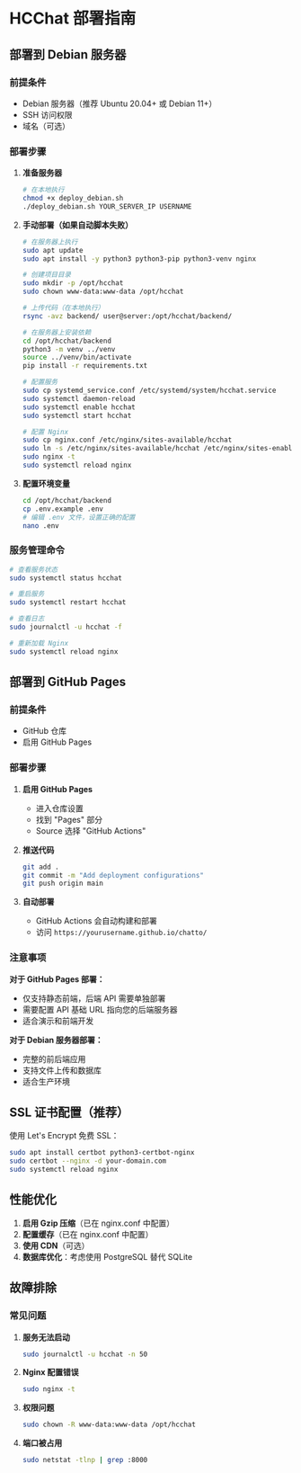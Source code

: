 # HCChat 部署指南

## 部署到 Debian 服务器

### 前提条件
- Debian 服务器（推荐 Ubuntu 20.04+ 或 Debian 11+）
- SSH 访问权限
- 域名（可选）

### 部署步骤

1. **准备服务器**
   ```bash
   # 在本地执行
   chmod +x deploy_debian.sh
   ./deploy_debian.sh YOUR_SERVER_IP USERNAME
   ```

2. **手动部署（如果自动脚本失败）**
   ```bash
   # 在服务器上执行
   sudo apt update
   sudo apt install -y python3 python3-pip python3-venv nginx
   
   # 创建项目目录
   sudo mkdir -p /opt/hcchat
   sudo chown www-data:www-data /opt/hcchat
   
   # 上传代码（在本地执行）
   rsync -avz backend/ user@server:/opt/hcchat/backend/
   
   # 在服务器上安装依赖
   cd /opt/hcchat/backend
   python3 -m venv ../venv
   source ../venv/bin/activate
   pip install -r requirements.txt
   
   # 配置服务
   sudo cp systemd_service.conf /etc/systemd/system/hcchat.service
   sudo systemctl daemon-reload
   sudo systemctl enable hcchat
   sudo systemctl start hcchat
   
   # 配置 Nginx
   sudo cp nginx.conf /etc/nginx/sites-available/hcchat
   sudo ln -s /etc/nginx/sites-available/hcchat /etc/nginx/sites-enabled/
   sudo nginx -t
   sudo systemctl reload nginx
   ```

3. **配置环境变量**
   ```bash
   cd /opt/hcchat/backend
   cp .env.example .env
   # 编辑 .env 文件，设置正确的配置
   nano .env
   ```

### 服务管理命令
```bash
# 查看服务状态
sudo systemctl status hcchat

# 重启服务
sudo systemctl restart hcchat

# 查看日志
sudo journalctl -u hcchat -f

# 重新加载 Nginx
sudo systemctl reload nginx
```

## 部署到 GitHub Pages

### 前提条件
- GitHub 仓库
- 启用 GitHub Pages

### 部署步骤

1. **启用 GitHub Pages**
   - 进入仓库设置
   - 找到 "Pages" 部分
   - Source 选择 "GitHub Actions"

2. **推送代码**
   ```bash
   git add .
   git commit -m "Add deployment configurations"
   git push origin main
   ```

3. **自动部署**
   - GitHub Actions 会自动构建和部署
   - 访问 `https://yourusername.github.io/chatto/`

### 注意事项

**对于 GitHub Pages 部署：**
- 仅支持静态前端，后端 API 需要单独部署
- 需要配置 API 基础 URL 指向您的后端服务器
- 适合演示和前端开发

**对于 Debian 服务器部署：**
- 完整的前后端应用
- 支持文件上传和数据库
- 适合生产环境

## SSL 证书配置（推荐）

使用 Let's Encrypt 免费 SSL：
```bash
sudo apt install certbot python3-certbot-nginx
sudo certbot --nginx -d your-domain.com
sudo systemctl reload nginx
```

## 性能优化

1. **启用 Gzip 压缩**（已在 nginx.conf 中配置）
2. **配置缓存**（已在 nginx.conf 中配置）
3. **使用 CDN**（可选）
4. **数据库优化**：考虑使用 PostgreSQL 替代 SQLite

## 故障排除

### 常见问题

1. **服务无法启动**
   ```bash
   sudo journalctl -u hcchat -n 50
   ```

2. **Nginx 配置错误**
   ```bash
   sudo nginx -t
   ```

3. **权限问题**
   ```bash
   sudo chown -R www-data:www-data /opt/hcchat
   ```

4. **端口被占用**
   ```bash
   sudo netstat -tlnp | grep :8000
   ```

